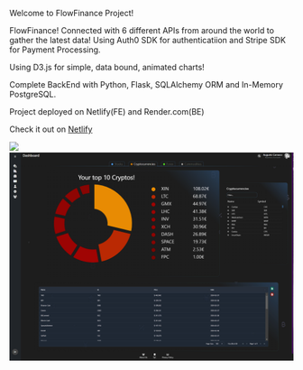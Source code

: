 Welcome to FlowFinance Project! 

FlowFinance!
Connected with 6 different APIs from around the world to gather the latest data!
Using Auth0 SDK for authenticatiion and Stripe SDK for Payment Processing. 

Using D3.js for simple, data bound, animated charts!

Complete BackEnd with Python, Flask, SQLAlchemy ORM and In-Memory PostgreSQL. 

Project deployed on Netlify(FE) and Render.com(BE)

Check it out on [Netlify](https://flow-finance-24.netlify.app/)

![](https://github.com/AugustoCarrasco/FlowFinance/blob/AugustoCarrasco-patch-1/GIF%20Recording%202024-02-08%20at%203.15.13%20.gif?raw=true)
![](https://github.com/AugustoCarrasco/FlowFinance/blob/AugustoCarrasco-patch-1/image.png?raw=true)
